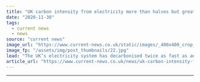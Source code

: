 ```yaml
---
title: "UK carbon intensity from electricity more than halves but greater flexibility needed"
date: "2020-11-30"
tags: 
  - current news
  - news
source: "current news"
image_url: "https://www.current-news.co.uk/static/images/_400x400_crop_center-center/Emissions-Credit-Árpád-Kiss-Unsplash.jpg"
image_fp: "/assets/img/post_thumbnails/22.jpg"
lead: "​The UK’s electricity system has decarbonised twice as fast as any other major economy, according to a new report by Drax Electric Insights."
article_url: "https://www.current-news.co.uk/news/uk-carbon-intensity-from-electricity-more-than-halves-but-greater-flexibility-needed?utm_source=rss-feeds&utm_medium=rss&utm_campaign=rss"
---
```


---
